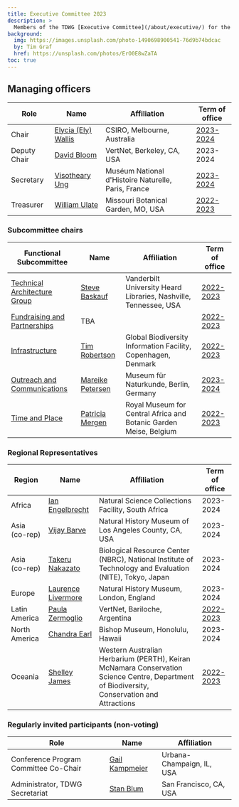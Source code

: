 ```yaml
---
title: Executive Committee 2023
description: >
  Members of the TDWG [Executive Committee](/about/executive/) for the 2023 calendar year.
background:
  img: https://images.unsplash.com/photo-1490698900541-76d9b74bdcac
  by: Tim Graf
  href: https://unsplash.com/photos/ErO0E8wZaTA
toc: true
---
```


## Managing officers

Role | Name | Affiliation | Term of office
--- | --- | --- | ---
Chair | [Elycia (Ely) Wallis](mailto:ely.wallis@csiro.au) | CSIRO, Melbourne, Australia | [2023-2024](/about/executive/backgrounds/#deputy-chair)
Deputy Chair | [David Bloom](mailto:dbloom@vertnet.org) | VertNet, Berkeley, CA, USA | 2023-2024
Secretary | [Visotheary Ung](mailto:secretary@tdwg.org) | Muséum National d'Histoire Naturelle, Paris, France | [2023-2024](/about/executive/backgrounds/#secretary)
Treasurer | [William Ulate](mailto:treasurer@tdwg.org) | Missouri Botanical Garden, MO, USA | [2022-2023](/about/executive/backgrounds/#treasurer)

### Subcommittee chairs

Functional Subcommittee | Name | Affiliation | Term of office
--- | --- | --- | ---
[Technical Architecture Group](/about/committees/tag/) | [Steve Baskauf](mailto:steve.baskauf@vanderbilt.edu) | Vanderbilt University Heard Libraries, Nashville, Tennessee, USA | [2022-2023](/about/executive/backgrounds/#tag)
[Fundraising and Partnerships](/about/committees/fundraising/) | TBA | | [2022-2023](/about/executive/backgrounds/#fundraising-and-partnerships)
[Infrastructure](/about/committees/infrastructure/) | [Tim Robertson](mailto:trobertson@gbif.org) | Global Biodiversity Information Facility, Copenhagen, Denmark | [2022-2023](/about/executive/backgrounds/#infrastructure)
[Outreach and Communications](/about/committees/outreach/) | [Mareike Petersen](mailto:mareike.petersen@mfn.berlin) | Museum für Naturkunde, Berlin, Germany | [2023-2024](/about/executive/backgrounds/#communications-and-outreach)
[Time and Place](/about/committees/tardis/) | [Patricia Mergen](mailto:mergen.patricia@gmail.com) | Royal Museum for Central Africa and Botanic Garden Meise, Belgium | [2022-2023](/about/executive/backgrounds/#time-and-place)

### Regional Representatives

Region | Name | Affiliation | Term of office
--- | --- | --- | ---
Africa | [Ian Engelbrecht](mailto:ianicus.za@gmail.com) | Natural Science Collections Facility, South Africa | 2023-2024
Asia (co-rep) | [Vijay Barve](mailto:vijay.barve@gmail.com) | Natural History Museum of Los Angeles County, CA, USA | 2023-2024
Asia (co-rep) | [Takeru Nakazato](mailto:nakazato.tkr@gmail.com) | Biological Resource Center (NBRC), National Institute of Technology and Evaluation (NITE), Tokyo, Japan | 2023-2024
Europe | [Laurence Livermore](mailto:laurence.livermore@nhm.ac.uk) | Natural History Museum, London, England | 2023-2024
Latin America | [Paula Zermoglio](mailto:pzermoglio@gmail.com) | VertNet, Bariloche, Argentina | [2022-2023](/about/executive/backgrounds/#latin-america-representative)
North America | [Chandra Earl](mailto:chandra.earl@bishopmuseum.org) | Bishop Museum, Honolulu, Hawaii | 2023-2024
Oceania | [Shelley James](mailto:shelley.james@dbca.wa.gov.au) | Western Australian Herbarium (PERTH), Keiran McNamara Conservation Science Centre, Department of Biodiversity, Conservation and Attractions | [2022-2023](/about/executive/backgrounds/#oceania-representative)

### Regularly invited participants (non-voting)

Role | Name | Affiliation
--- | --- | ---
Conference Program Committee Co-Chair | [Gail Kampmeier](mailto:gkamp@illinois.edu) | Urbana-Champaign, IL, USA
Administrator, TDWG Secretariat | [Stan Blum](mailto:secretariat@tdwg.org) | San Francisco, CA, USA
